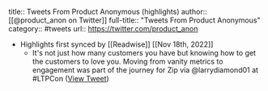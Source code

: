 title:: Tweets From Product Anonymous (highlights)
author:: [[@product_anon on Twitter]]
full-title:: "Tweets From Product Anonymous"
category:: #tweets
url:: https://twitter.com/product_anon

- Highlights first synced by [[Readwise]] [[Nov 18th, 2022]]
	- It's not just how many customers you have but knowing how to get the customers to love you. Moving from vanity metrics to engagement was part of the journey for Zip via @larrydiamond01 at #LTPCon ([View Tweet](https://twitter.com/product_anon/status/1397346751665774592))